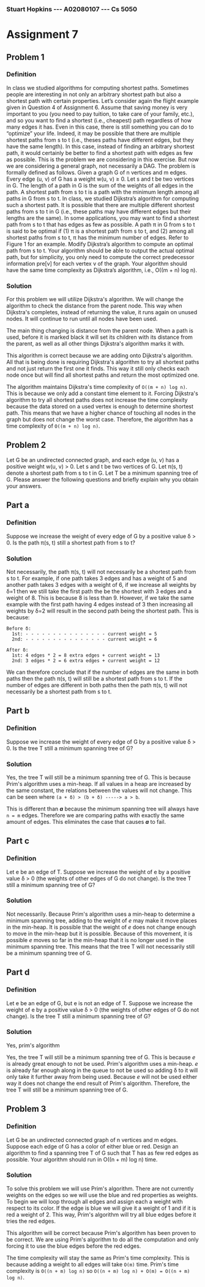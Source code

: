### Stuart Hopkins --- A02080107 --- Cs 5050
# Assignment 7
## Problem 1
### Definition
In class we studied algorithms for computing shortest paths.
Sometimes people are interesting in not only an arbitrary shortest path
  but also a shortest path with certain properties.
Let’s consider again the flight example given in Question 4 of Assignment 6.
Assume that saving money is very important to you
  (you need to pay tuition, to take care of your family, etc.),
  and so you want to find a shortest (i.e., cheapest) path regardless of how many edges it has.
Even in this case, there is still something you can do to “optimize” your life.
Indeed, it may be possible that there are multiple shortest paths from s to t
  (i.e., theses paths have different edges, but they have the same length).
In this case, instead of finding an arbitrary shortest path,
  it would certainly be better to find a shortest path with edges as few as possible.
This is the problem we are considering in this exercise.
But now we are considering a general graph, not necessarily a DAG.
The problem is formally defined as follows.
Given a graph G of n vertices and m edges.
Every edge (u, v) of G has a weight w(u, v) ≥ 0.
Let s and t be two vertices in G.
The length of a path in G is the sum of the weights of all edges in the path.
A shortest path from s to t is a path with the minimum length among all paths in G from s to t.
In class, we studied Dijkstra’s algorithm for computing such a shortest path.
It is possible that there are multiple different shortest paths from s to t in G
  (i.e., these paths may have different edges but their lengths are the same).
In some applications, you may want to find a shortest path
  from s to t that has edges as few as possible.
A path π in G from s to t is said to be optimal if (1) π is a shortest path from s to t,
  and (2) among all shortest paths from s to t, π has the minimum number of edges.
Refer to Figure 1 for an example.
Modify Dijkstra’s algorithm to compute an optimal path from s to t.
Your algorithm should be able to output the actual optimal path, but for simplicity,
  you only need to compute the correct predecessor information pre[v] for each vertex v of the graph.
Your algorithm should have the same time complexity as Dijkstra’s algorithm, i.e., O((m + n) log n).

### Solution
For this problem we will utilize Dijkstra's algorithm.
We will change the algorithm to check the distance from the parent node.
This way when Dijkstra's completes, instead of returning the value, it runs again on unused nodes.
It will continue to run until all nodes have been used.

The main thing changing is distance from the parent node.
When a path is used, before it is marked black it will set its children with its distance from the parent,
  as well as all other things Dijkstra's algorithm marks it with.

This algorithm is correct because we are adding onto Dijkstra's algorithm.
All that is being done is requiring Dijkstra's algorithm to try all shortest paths
  and not just return the first one it finds.
This way it still only checks each node once but will find all shortest paths
  and return the most optimized one.

The algorithm maintains Dijkstra's time complexity of `O((m + n) log n)`.
This is because we only add a constant time element to it.
Forcing Dijkstra's algorithm to try all shortest paths does not increase the time complexity
  because the data stored on a used vertex is enough to determine shortest path.
This means that we have a higher chance of touching all nodes in the graph but does not change the worst case.
Therefore, the algorithm has a time complexity of `O((m + n) log n)`.



## Problem 2
Let G be an undirected connected graph, and each edge (u, v) has a positive weight w(u, v) > 0.
Let s and t be two vertices of G. Let π(s, t) denote a shortest path from s to t in G.
Let T be a minimum spanning tree of G.
Please answer the following questions and briefly explain why you obtain your answers.

## Part a
### Definition
Suppose we increase the weight of every edge of G by a positive value δ > 0.
Is the path π(s, t) still a shortest path from s to t?

### Solution
Not necessarily, the path π(s, t) will not necessarily be a shortest path from s to t.
For example, if one path takes 3 edges and has a weight of 5
  and another path takes 3 edges with a weight of 6,
  if we increase all weights by δ=1 then we still take the first path the be the shortest
  with 3 edges and a weight of 8.
This is because 8 is less than 9.
However, if we take the same example with the first path having 4 edges instead of 3
  then increasing all weights by δ=2 will result in the second path being the shortest path.
This is because:

```
Before δ:
  1st: - - - - - - - - - - - - - - - current weight = 5
  2nd: - - - - - - - - - - - - - - - current weight = 6

After δ:
  1st: 4 edges * 2 = 8 extra edges + current weight = 13
  2nd: 3 edges * 2 = 6 extra edges + current weight = 12
```

We can therefore conclude that if the number of edges are the same in both paths then
  the path π(s, t) will still be a shortest path from s to t.
If the number of edges are different in both paths then
  the path π(s, t) will not necessarily be a shortest path from s to t.



## Part b
### Definition
Suppose we increase the weight of every edge of G by a positive value δ > 0.
Is the tree T still a minimum spanning tree of G? 

### Solution
Yes, the tree T will still be a minimum spanning tree of G.
This is because Prim's algorithm uses a min-heap.
If all values in a heap are increased by the same constant,
  the relations between the values will not change.
This can be seen where `(a + δ) > (b + δ) -----> a > b`.

This is different than <i><b>a</b></i>
  because the minimum spanning tree will always have `n = m` edges.
Therefore we are comparing paths with exactly the same amount of edges.
This eliminates the case that causes <i><b>a</b></i> to fail.



## Part c
### Definition
Let e be an edge of T.
Suppose we increase the weight of e by a positive value δ > 0
  (the weights of other edges of G do not change).
Is the tree T still a minimum spanning tree of G? 

### Solution
Not necessarily.
Because Prim's algorithm uses a min-heap to determine a minimum spanning tree,
  adding to the weight of <i>e</i> may make it move places in the min-heap.
It is possible that the weight of <i>e</i> does not change enough to move in the min-heap
  but it is possible.
Because of this movement, it is possible <i>e</i> moves so far in the min-heap
  that it is no longer used in the minimum spanning tree.
This means that the tree T will not necessarily still be a minimum spanning tree of G.



## Part d
### Definition
Let e be an edge of G, but e is not an edge of T.
Suppose we increase the weight of e by a positive value δ > 0
  (the weights of other edges of G do not change).
Is the tree T still a minimum spanning tree of G? 

### Solution
Yes, prim's algorithm

Yes, the tree T will still be a minimum spanning tree of G.
This is because <i>e</i> is already great enough to not be used.
Prim's algorithm uses a min-heap.
<i>e</i> is already far enough along in the queue to not be used
  so adding δ to it will only take it further away from being used.
Because <i>e</i> will not be used either way it does not change the end result of Prim's algorithm.
Therefore, the tree T will still be a minimum spanning tree of G.




## Problem 3
### Definition
Let G be an undirected connected graph of n vertices and m edges.
Suppose each edge of G has a color of either blue or red.
Design an algorithm to find a spanning tree T of G such that T has as few red edges as possible.
Your algorithm should run in O((n + m) log n) time.

### Solution
To solve this problem we will use Prim's algorithm.
There are not currently weights on the edges so we will use the blue and red properties as weights.
To begin we will loop through all edges and assign each a weight with respect to its color.
If the edge is blue we will give it a weight of 1 and if it is red a weight of 2.
This way, Prim's algorithm will try all blue edges before it tries the red edges.

This algorithm will be correct because Prim's algorithm has been proven to be correct.
We are using Prim's algorithm to do all the computation
  and only forcing it to use the blue edges before the red edges.

The time complexity will stay the same as Prim's time complexity.
This is because adding a weight to all edges will take `O(m)` time.
Prim's time complexity is `O((n + m) log n)` so `O((n + m) log n) + O(m) = O((n + m) log n)`.
